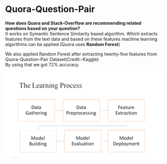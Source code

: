 # Quora-Question-Pair

**How does Quora and Stack-Overflow are recommending related questions based on your question?**  
It works on Symantic Sentence Similarity based algorithm. Which extracts features from the text data and based on these features machine learning algorithms can be applied.(Quora uses **Random Forest**)  

We also applied Random Forest after extracting twenty-five features from Quora-Question-Pair Dataset(Credit:-Kaggle)  
By using that we got 72% accuracy.

![Learning_Process](/Learning_process.png)
